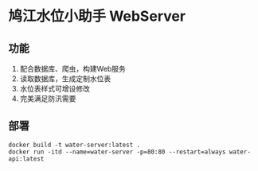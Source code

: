 # 鸠江水位小助手 WebServer

## 功能

1. 配合数据库、爬虫，构建Web服务
2. 读取数据库，生成定制水位表
3. 水位表样式可增设修改
4. 完美满足防汛需要

## 部署

```shell
docker build -t water-server:latest .
docker run -itd --name=water-server -p=80:80 --restart=always water-api:latest
```
